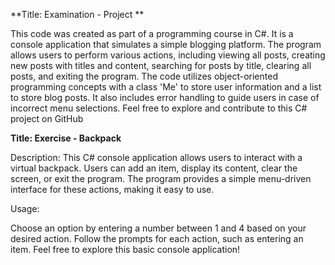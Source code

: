 **Title: Examination - Project **

This code was created as part of a programming course in C#. It is a console application that simulates a simple blogging platform. The program allows users to perform various actions, including viewing all posts, creating new posts with titles and content, searching for posts by title, clearing all posts, and exiting the program. The code utilizes object-oriented programming concepts with a class 'Me' to store user information and a list to store blog posts. It also includes error handling to guide users in case of incorrect menu selections. Feel free to explore and contribute to this C# project on GitHub

**Title: Exercise - Backpack**

Description:
This C# console application allows users to interact with a virtual backpack. Users can add an item, display its content, clear the screen, or exit the program. The program provides a simple menu-driven interface for these actions, making it easy to use.

Usage:

Choose an option by entering a number between 1 and 4 based on your desired action.
Follow the prompts for each action, such as entering an item.
Feel free to explore this basic console application!
